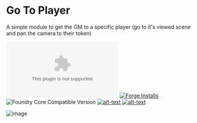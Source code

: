 # Go To Player
A simple module to get the GM to a specific player (go to it's viewed scene and pan the camera to their token)

![Latest Release Download Count](https://img.shields.io/github/downloads/theripper93/go-to-player/latest/module.zip?color=2b82fc&label=DOWNLOADS&style=for-the-badge) [![Forge Installs](https://img.shields.io/badge/dynamic/json?label=Forge%20Installs&query=package.installs&suffix=%25&url=https%3A%2F%2Fforge-vtt.com%2Fapi%2Fbazaar%2Fpackage%2Fgo-to-player&colorB=03ff1c&style=for-the-badge)](https://forge-vtt.com/bazaar#package=go-to-player) ![Foundry Core Compatible Version](https://img.shields.io/badge/dynamic/json.svg?url=https%3A%2F%2Fraw.githubusercontent.com%2Ftheripper93%2Fgo-to-player%2Fmain%2Fmodule.json&label=Foundry%20Version&query=$.compatibleCoreVersion&colorB=orange&style=for-the-badge) [![alt-text](https://img.shields.io/badge/-Patreon-%23ff424d?style=for-the-badge)](https://www.patreon.com/theripper93) [![alt-text](https://img.shields.io/badge/-Discord-%235662f6?style=for-the-badge)](https://discord.gg/F53gBjR97G)


![image](https://user-images.githubusercontent.com/1346839/131590982-ebefffb7-f2b0-404c-a6ad-07fb652bdb93.png)
